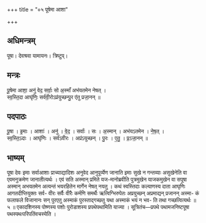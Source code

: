 +++
title = "०५ पूषेमा आशा"

+++
## अधिमन्त्रम्
पूषा। देवश्रवा यामायनः। त्रिष्टुप्।

## मन्त्रः
पू॒षेमा आशा॒ अनु॑ वेद॒ सर्वाः॒ सो अ॒स्माँ अभ॑यतमेन नेषत् ।  
स्व॒स्ति॒दा आघृ॑णिः॒ सर्व॑वी॒रोऽप्र॑युच्छन्पु॒र ए॑तु प्रजा॒नन् ॥

## पदपाठः
पू॒षा । इ॒माः । आशाः॑ । अनु॑ । वे॒द॒ । सर्वाः॑ । सः । अ॒स्मान् । अभ॑यऽतमेन । ने॒ष॒त् ।  
स्व॒स्ति॒ऽदाः । आघृ॑णिः । सर्व॑ऽवीरः । अप्र॑ऽयुच्छन् । पु॒रः । ए॒तु॒ । प्र॒ऽजा॒नन् ॥

## भाष्यम्
पूषा देवः इमाः सर्वाआशाः प्राच्याद्यादिशः अनुवेद आनुपूर्व्येण जानाति इमाः सुखे न गन्तव्याः असुखेनेति वा एवमनुक्रमेण जानातीत्यर्थः । एवं सति अस्मान् प्रमिते यज-मानोब्रवीति पुत्रमुखेन याजकमुखेन वा सपूषा अस्मान् अभयतमेन अत्यन्तं भयरहितेन मार्गेन नेषत् नयतु । कथं स्वस्तिदाः कल्याणस्य दाता आघृणिः आगतदीप्तियुक्तः सर्व- वीरः सर्वैः वीरैः कर्मणि समर्थैः ऋत्विग्भिरुपेतः अप्रयुच्छन् अप्रमाद्यन् प्रजानन् अस्मा- कं फलाफले विजानानः सन् पुरएतु अस्माकं पुरस्ताद्गच्छतु यथा अस्माकं भयं न भव- ति तथा गच्छत्वित्यर्थः ॥ ५ ॥ एकादशिनस्य पोष्णस्य पशोः पुरोडाशस्य प्रपथेपथामिति याज्या । सूत्रितंच—प्रपथे पथामजनिष्टपूषा पथस्पथःपरिपतिंवचस्येति ।